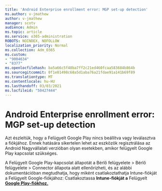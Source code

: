 ```yaml
---
title: 'Android Enterprise enrollment error: MGP set-up detection'
ms.author: v-jmathew
author: v-jmathew
manager: scotv
audience: Admin
ms.topic: article
ms.service: o365-administration
ROBOTS: NOINDEX, NOFOLLOW
localization_priority: Normal
ms.collection: Adm_O365
ms.custom:
- "9004634"
- "8377"
ms.openlocfilehash: ba5a66c5f48ba7ff2c21ed460fcaa583684b864b
ms.sourcegitcommit: 0f1e81498c68a5d1aba76a21fdae91a141b69f89
ms.translationtype: MT
ms.contentlocale: hu-HU
ms.lasthandoff: 03/03/2021
ms.locfileid: "50427444"
---
```

# <a name="android-enterprise-enrollment-error-mgp-set-up-detection"></a>Android Enterprise enrollment error: MGP set-up detection

Azt észleltük, hogy a Felügyelt Google Play nincs beállítva vagy leválasztva a fiókjához. Ennek hatására sikertelen lehet az eszközök regisztrálása az Android Nagyvállalati verzióban olyan esetekben, amikor felügyelt Google Play kapcsolat szükséges.

A Felügyelt Google Play-kapcsolat állapotát a Bérlő felügyelete > Bérlő felügyelete > Connector állapota alatt ellenőrizheti, és az alábbi dokumentációban megtudhatja, hogy miként csatlakoztathatja Intune-fiókját a Felügyelt Google-fiókjához: Csatlakoztassa **Intune-fiókját a** Felügyelt **[Google Play-fiókhoz.](https://docs.microsoft.com/mem/intune/enrollment/connect-intune-android-enterprise)**
